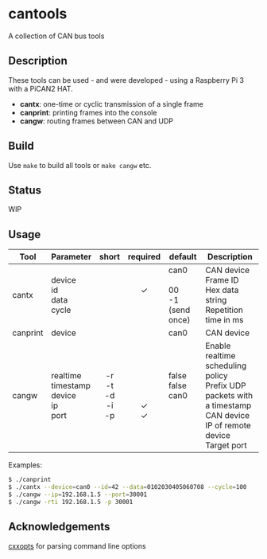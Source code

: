 # cantools
A collection of CAN bus tools

Description
---
These tools can be used - and were developed - using a Raspberry Pi 3 with a PiCAN2 HAT.
* __cantx__: one-time or cyclic transmission of a single frame
* __canprint__: printing frames into the console
* __cangw__: routing frames between CAN and UDP

Build
---
Use `make` to build all tools or `make cangw` etc.

Status
---
WIP

Usage
---
| Tool | Parameter | short | required | default | Description |
| ---- | --------- | :---: | :------: | ------- | ----------- |
| cantx | device<br>id<br>data<br>cycle | <br><br><br> | <br>✓<br><br><br> | can0<br><br>00<br>-1 (send once) | CAN device<br>Frame ID<br>Hex data string<br>Repetition time in ms |
| canprint | device | | | can0 | CAN device |
| cangw | realtime<br>timestamp<br>device<br>ip<br>port | -r<br>-t<br>-d<br>-i<br>-p | <br><br><br>✓<br>✓ | false<br>false<br>can0<br><br><br> | Enable realtime scheduling policy<br>Prefix UDP packets with a timestamp<br>CAN device<br>IP of remote device<br>Target port |



Examples:
```bash
$ ./canprint
$ ./cantx --device=can0 --id=42 --data=0102030405060708 --cycle=100
$ ./cangw --ip=192.168.1.5 --port=30001
$ ./cangw -rti 192.168.1.5 -p 30001
```

Acknowledgements
---
[cxxopts](https://github.com/jarro2783/cxxopts) for parsing command line options
